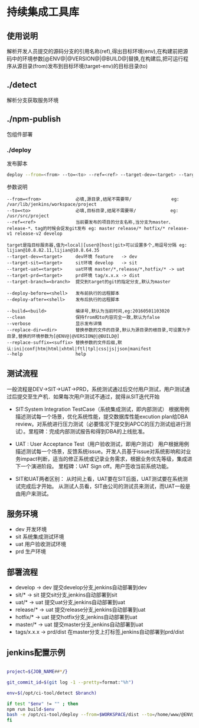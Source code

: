 # 持续集成工具库

## 使用说明

解析开发人员提交的源码分支的引用名称(ref),得出目标环境(env),在构建前把源码中的环境参数[@ENV@|@VERSION@|@BUILD@]替换,在构建后,把可运行程序从源目录(from)发布到目标环境(target-env)的目标目录(to)

## ./detect

解析分支获取服务环境

## ./npm-publish

包组件部署

### ./deploy

发布脚本

``` bash
deploy --from=<from> --to=<to> --ref=<ref> --target-dev=<target> --target-sit=<target> --target-uat=<target> --target-<target>=<target> [options] <project>
```

参数说明
```
--from=<from>             必填,源目录,结尾不需要带/               eg: /var/lib/jenkins/workspace/project
--to=<to>                 必填,目标目录,结尾不需要带/             eg: /usr/src/project
--ref=<ref>               当前要发布的项目的分支名称,当分支为master、release-*、tag的时候会促发git发布 eg: master release/* hotfix/* release-v1 release-v2 develop

target是指目标服务器,值为<local|[user@]host|git>可以设置多个,用逗号分隔 eg: lijian@10.8.82.11,lijian@10.8.64.35
--target-dev=<target>     dev环境 feature   -> dev
--target-sit=<target>     sit环境 develop   -> sit
--target-uat=<target>     uat环境 master/*,release/*,hotfix/* -> uat
--target-prd=<target>     prd环境 tag/x.x.x -> dist
--target-branch=<branch>  提交到target的git的指定分支,默认为master

--deploy-before=<shell>   发布前执行的远程脚本
--deploy-after=<shell>    发布后执行的远程脚本

--build=<build>           编译号,默认为当前时间,eg:20160501103020
--clean                   保持from和to内容完全一致,默认为false
--verbose                 显示发布详情
--replace-dir=<dir>       替换参数的文件的目录,默认为源目录的根目录,可设置为子目录,替换的环境参数为[@ENV@|@VERSION@|@BUILD@]
--replace-suffix=<suffix> 替换参数的文件后缀,默认:ini|conf|htm|html|xhtml|ftl|tpl|css|js|json|manifest
--help                    help
```

## 测试流程

一般流程是DEV->SIT->UAT->PRD，系统测试通过后交付用户测试，用户测试通过后提交至生产机．如果每次用户测试不通过，就得从SIT迭代开始

* SIT:System   Integration   TestCase（系统集成测试，即内部测试）
根据用例描述测试每一个场景，优化系统性能，提交数据库性能excution plan给DBA review。对系统进行压力测试（必要情况下提交到APCC的压力测试组进行测试）。里程碑：完成内部测试报告和得到DBA的上线批准。

* UAT : User   Acceptance   Test（用户验收测试，即用户测试）
用户根据用例描述测试每一个场景，反馈系统issue。开发人员基于issue对系统影响和对业务impact判断，适当的修正系统或记录业务需求，根据业务优先等级，集成进下一个演进阶段。 里程碑：UAT Sign off。用户签收当前系统功能。

* SIT和UAT两者区别：
从时间上看，UAT要在SIT后面，UAT测试要在系统测试完成后才开始。
从测试人员看，SIT由公司的测试员来测试，而UAT一般是由用户来测试。

## 服务环境

* dev  开发环境
* sit  系统集成测试环境
* uat  用户验收测试环境
* prd  生产环境


## 部署流程

* develop   -> dev
提交develop分支,jenkins自动部署到dev
* sit/*       -> sit
提交sit分支,jenkins自动部署到sit
* uat/*       -> uat
提交uat分支,jenkins自动部署到uat
* release/* -> uat
提交release分支,jenkins自动部署到uat
* hotfix/*  -> uat
提交hotfix分支,jenkins自动部署到uat
* master/*  -> uat
提交master分支,jenkins自动部署到uat
* tags/x.x.x -> prd/dist
在master分支上打标签,jenkins自动部署到prd/dist


## jenkins配置示例

``` bash

project=${JOB_NAME##*/}

git_commit_id=$(git log -1 --pretty=format:"%h")

env=$(/opt/ci-tool/detect $branch)

if test "$env" != "" ; then
npm run build-$env
bash -e /opt/ci-tool/deploy --from=$WORKSPACE/dist --to=/home/www/@ENV@/$project --target-dev="$DEV" --target-sit="$SIT" --target-uat="$UAT"  --target-prd="default" --verbose --build=$git_commit_id --ref=$branch $project
fi

```


